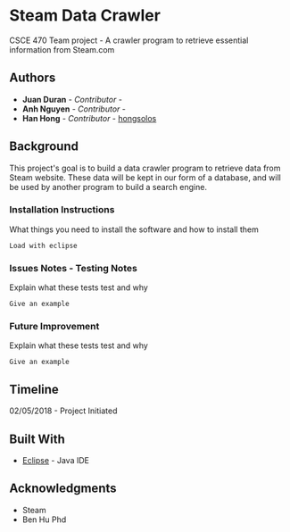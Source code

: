 # Steam Data Crawler

CSCE 470 Team project - A crawler program to retrieve essential information from Steam.com

## Authors

* **Juan Duran** - *Contributor* - 
* **Anh Nguyen** - *Contributor* - 
* **Han Hong** - *Contributor* - [hongsolos](https://github.com/hongsolos)


## Background

This project's goal is to build a data crawler program to retrieve data from Steam website. These data will be kept in our form of a database, and will be used by another program to build a search engine.

### Installation Instructions

What things you need to install the software and how to install them

```
Load with eclipse
```


### Issues Notes - Testing Notes

Explain what these tests test and why

```
Give an example
```

### Future Improvement

Explain what these tests test and why

```
Give an example
```

## Timeline

02/05/2018 - Project Initiated

## Built With

* [Eclipse](https://www.eclipse.org/) - Java IDE

## Acknowledgments

* Steam
* Ben Hu Phd 


